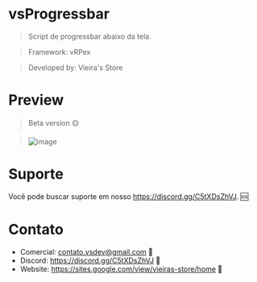 # vsProgressbar

> Script de progressbar abaixo da tela. 

> Framework: vRPex

> Developed by: Vieira's Store

# Preview

> Beta version 🟡

> ![image](https://user-images.githubusercontent.com/98975919/185752545-209a2c6e-e4a8-430f-94bf-a93d5ef58798.png)

# Suporte
Você pode buscar suporte em nosso https://discord.gg/C5tXDsZhVJ. 🆘

# Contato
- Comercial: contato.vsdev@gmail.com 🧾
- Discord: https://discord.gg/C5tXDsZhVJ 🧾
- Website: https://sites.google.com/view/vieiras-store/home 🧾
